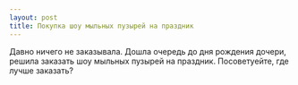 ```yaml
---
layout: post 
title: Покупка шоу мыльных пузырей на праздник
--- 
```

Давно ничего не заказывала. Дошла очередь до дня рождения дочери, решила заказать шоу мыльных пузырей на праздник. Посоветуейте, где лучше заказать?
